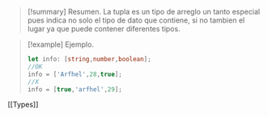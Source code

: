 >[!summary] Resumen.
>La tupla es un tipo de arreglo un tanto especial pues indica no solo el tipo de dato que contiene, si no tambien el lugar ya que puede contener diferentes tipos.

>[!example] Ejemplo.
>```typescript
>let info: [string,number,boolean];
>//OK
>info = ['Arfhel',28,true];
>//X
>info = [true,'arfhel',29];
>```

[[Types]]